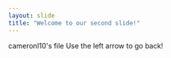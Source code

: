 ```yaml
---
layout: slide
title: "Welcome to our second slide!"
---
```

cameronl10's file 
Use the left arrow to go back!

